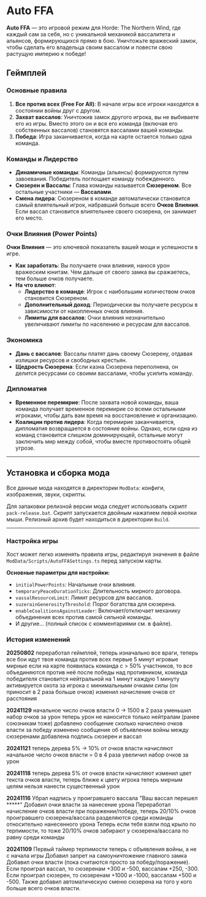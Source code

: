 # Auto FFA

**Auto FFA** — это игровой режим для Horde: The Northern Wind, где каждый сам за себя, но с уникальной механикой вассалитета и альянсов, формирующихся прямо в бою. Уничтожьте вражеский замок, чтобы сделать его владельца своим вассалом и повести свою растущую империю к победе!

## Геймплей

### Основные правила

1.  **Все против всех (Free For All)**: В начале игры все игроки находятся в состоянии войны друг с другом.
2.  **Захват вассалов**: Уничтожив замок другого игрока, вы не выбиваете его из игры. Вместо этого он и вся его команда (включая его собственных вассалов) становятся вассалами вашей команды.
3.  **Победа**: Игра заканчивается, когда на карте остается только одна команда.

### Команды и Лидерство

*   **Динамичные команды**: Команды (альянсы) формируются путем завоевания. Победитель поглощает команду побежденного.
*   **Сюзерен и Вассалы**: Глава команды называется **Сюзереном**. Все остальные участники — **Вассалами**.
*   **Смена лидера**: Сюзереном в команде автоматически становится самый влиятельный игрок, набравший больше всего **Очков Влияния**. Если вассал становится влиятельнее своего сюзерена, он занимает его место.

### Очки Влияния (Power Points)

**Очки Влияния** — это ключевой показатель вашей мощи и успешности в игре.

*   **Как заработать**: Вы получаете очки влияния, нанося урон вражеским юнитам. Чем дальше от своего замка вы сражаетесь, тем больше очков получаете.
*   **На что влияют**:
    *   **Лидерство в команде**: Игрок с наибольшим количеством очков становится Сюзереном.
    *   **Дополнительный доход**: Периодически вы получаете ресурсы в зависимости от накопленных очков влияния.
    *   **Лимиты для вассалов**: Очки влияния незначительно увеличивают лимиты по населению и ресурсам для вассалов.

### Экономика

*   **Дань с вассалов**: Вассалы платят дань своему Сюзерену, отдавая излишки ресурсов и свободных крестьян.
*   **Щедрость Сюзерена**: Если казна Сюзерена переполнена, он делится ресурсами со своими вассалами, чтобы усилить команду.

### Дипломатия

*   **Временное перемирие**: После захвата новой команды, ваша команда получает временное перемирие со всеми остальными игроками, чтобы дать вам время на восстановление и организацию.
*   **Коалиции против лидера**: Когда перемирие заканчивается, дипломатия возвращается в состояние войны. Однако, если одна из команд становится слишком доминирующей, остальные могут заключить мир между собой, чтобы вместе противостоять общей угрозе.

---

## Установка и сборка мода

Все данные мода находятся в директории `ModData`: конфиги, изображения, звуки, скрипты.

Для запаковки релизной версии мода следует использовать скрипт `pack-release.bat`.
Скрипт запускается двойным нажатием левой кнопки мыши. Релизный архив будет находиться в директории `Build`.

---

### Настройка игры

Хост может легко изменять правила игры, редактируя значения в файле `ModData/Scripts/AutoFFASettings.ts` перед запуском карты.

**Основные параметры для настройки:**
*   `initialPowerPoints`: Начальные очки влияния.
*   `temporaryPeaceDurationTicks`: Длительность мирного договора.
*   `vassalResourceLimit`: Лимит ресурсов для вассалов.
*   `suzerainGenerosityThreshold`: Порог богатства для сюзерена.
*   `enableCoalitionsAgainstLeader`: Включает/отключает механику объединения всех против самой сильной команды.
*   И другие... (полный список с комментариями см. в файле).

### История изменений

**20250802**
переработал геймплей, теперь изначально все враги, теперь все бои идут твоя команда против всех
первые 5 минут игровые мирные
если на карте появилась команда с > 50% участников, то все объединяются против неё
после победы над противником, команда победителя становится нейтральной на 1 минут
каждую 1 минуту активируется охота за игрока с минимальными очками силы (он приносит в 2 раза больше очков)
изменил начисление очков от расстояния

**20241129**
начальное число очков власти 0 -> 1500
в 2 раза уменьшил набор очков за урон
теперь урон не наносится только нейтралам (ранее союзникам тоже)
добавлено сообщение сколько начислено очков власти за победу
изменено сообщение об объявлении войны между сюзеренами
добавлена подпись сюзерен и вассал

**20241121**
теперь дерева 5% -> 10% от очков власти начисляют
начальное число очков власти = 0
в 4 раза увеличил набор очков за урон

**20241118**
теперь дерева 5% от очков власти начисляют
изменил цвет текста очков власти, теперь ближе к цвету игрока
теперь мирным целям нельзя нанести существенный урон

**20241116**
Убрал надпись у проигравшего вассала "Ваш вассал перешел *****"
Добавил очки власти за нанесение урона
Переработал начисление очков власти при поражении/победе, теперь 20/10% очков проигравшего сюзерена/вассала разделяются среди команды относительно нанесенного урона
Теперь если тебя взяли под крыло по терпимости, то тоже 20/10% очков забирают у сюзерена/вассала по равну среди команды

**20241109**
Первый таймер терпимости теперь с объявления войны, а не с начала игры
Добавил запрет на самоуничтожение главного замка
Добавил очки власти (пока считаются просто за победу/поражение). Если проиграл вассал, то сюзеренам +300 и -500, вассалам +250, -300. Если проиграл сюзерен, то сюзеренам +1000 и -1000, вассалам +500 и -500.
Также добавил автоматическую сменю сюзерена на того у кого больше всего очков власти.